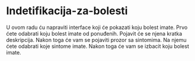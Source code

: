 # Indetifikacija-za-bolesti
U ovom radu ću napraviti interface koji će pokazati koju bolest imate.
Prvo ćete odabrati koju bolest imate od ponuđenih.
Pojavit će se njena kratka deskripcija.
Nakon toga će vam se pojaviti prozor sa sintomima.
Na njemu ćete odabrati koje sintome imate.
Nakon toga će vam se izbacit koju bolest imate.
